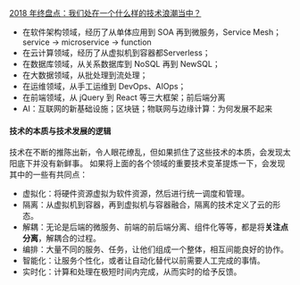 

[2018 年终盘点：我们处在一个什么样的技术浪潮当中？](https://www.infoq.cn/article/H1VZ6dH1DjH5juGO3*pD)

* 在软件架构领域，经历了从单体应用到 SOA 再到微服务，Service Mesh；service -> microservice -> function
* 在云计算领域，经历了从虚拟机到容器都Serverless；
* 在数据库领域，从关系数据库到 NoSQL 再到 NewSQL；
* 在大数据领域，从批处理到流处理；
* 在运维领域，从手工运维到 DevOps、AIOps；
* 在前端领域，从 jQuery 到 React 等三大框架；前后端分离
* AI：互联网的新基础设施；区块链；物联网与边缘计算：为何发展不起来

#### 技术的本质与技术发展的逻辑
技术在不断的推陈出新，令人眼花缭乱，但如果抓住了这些技术的本质，会发现太阳底下并没有新鲜事。
如果将上面的各个领域的重要技术变革提炼一下，会发现其中的一些有共同点：
* 虚拟化：将硬件资源虚拟为软件资源，然后进行统一调度和管理。
* 隔离：从虚拟机到容器，再到虚拟机与容器融合，隔离的技术定义了云的形态。
* 解耦：无论是后端的微服务、前端的前后端分离、组件化等等，都是将**关注点分离**，解耦合的过程。
* 编排：大量不同的服务、任务，让他们组成一个整体，相互间能良好的协作。
* 智能化：让服务个性化，或者让自动化替代以前需要人工完成的事情。
* 实时化：计算和处理在极短时间内完成，从而实时的给予反馈。